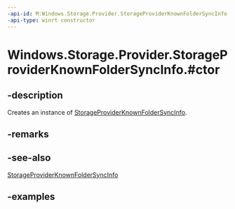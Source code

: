 ```yaml
---
-api-id: M:Windows.Storage.Provider.StorageProviderKnownFolderSyncInfo.#ctor
-api-type: winrt constructor
---
```


# Windows.Storage.Provider.StorageProviderKnownFolderSyncInfo.#ctor

<!--
public StorageProviderKnownFolderSyncInfo ();
-->

## -description

Creates an instance of [StorageProviderKnownFolderSyncInfo](storageproviderknownfoldersyncinfo.md).

## -remarks

## -see-also

[StorageProviderKnownFolderSyncInfo](storageproviderknownfoldersyncinfo.md)

## -examples
